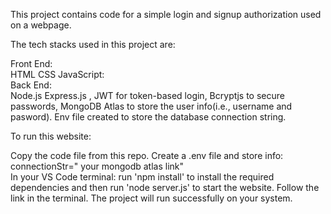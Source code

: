This project contains code for a simple login and signup authorization used on a webpage.


The tech stacks used in this project are:

Front End: <br>
HTML
CSS 
JavaScript: <br>
Back End: <br>
Node.js Express.js ,
JWT for token-based login,
Bcryptjs to secure passwords,
MongoDB Atlas to store the user info(i.e., username and pasword).
Env file created to store the database connection string.


To run this website:

Copy the code file from this repo.
Create a .env file and store info: connectionStr=" your mongodb atlas link" <br>
In your VS Code terminal:
run 'npm install' to install the required dependencies and then run 'node server.js' to start the website.
Follow the link in the terminal.
The project will run successfully on your system.
